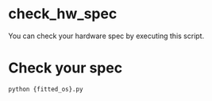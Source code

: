 # check_hw_spec
You can check your hardware spec by executing this script.

# Check your spec

```
python {fitted_os}.py
```
